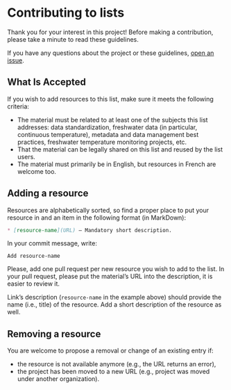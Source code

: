 # Contributing to lists

Thank you for your interest in this project! Before making a contribution, please take a minute to read these guidelines.

If you have any questions about the project or these guidelines, [open an issue](https://github.com/salmonwatersheds/data_standardization/issues).

## What Is Accepted

If you wish to add resources to this list, make sure it meets the following criteria:

-   The material must be related to at least one of the subjects this list addresses: data standardization, freshwater data (in particular, continuous temperature), metadata and data management best practices, freshwater temperature monitoring projects, etc.
-   That the material can be legally shared on this list and reused by the list users.
-   The material must primarily be in English, but resources in French are welcome too.

## Adding a resource

Resources are alphabetically sorted, so find a proper place to put your resource in and an item in the following format (in MarkDown):

``` md
* [resource-name](URL) – Mandatory short description.
```

In your commit message, write:

```         
Add resource-name
```

Please, add one pull request per new resource you wish to add to the list. In your pull request, please put the material’s URL into the description, it is easier to review it.

Link’s description (`resource-name` in the example above) should provide the name (i.e., title) of the resource. Add a short description of the resource as well.

## Removing a resource

You are welcome to propose a removal or change of an existing entry if:

-   the resource is not available anymore (e.g., the URL returns an error),
-   the project has been moved to a new URL (e.g., project was moved under another organization).
